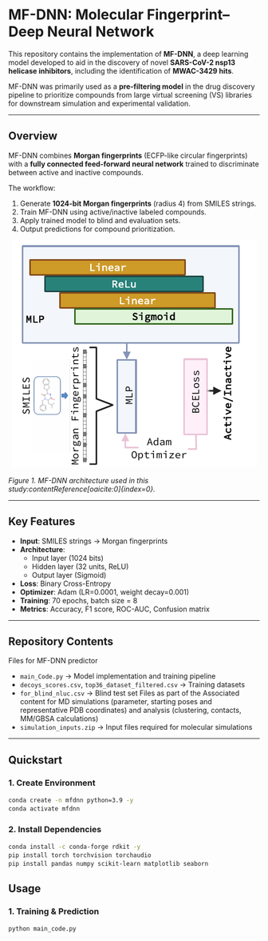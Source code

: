 # MF-DNN: Molecular Fingerprint–Deep Neural Network

This repository contains the implementation of **MF-DNN**, a deep learning model developed to aid in the discovery of novel **SARS-CoV-2 nsp13 helicase inhibitors**, including the identification of **MWAC-3429 hits**.  

MF-DNN was primarily used as a **pre-filtering model** in the drug discovery pipeline to prioritize compounds from large virtual screening (VS) libraries for downstream simulation and experimental validation.

---

## Overview

MF-DNN combines **Morgan fingerprints** (ECFP-like circular fingerprints) with a **fully connected feed-forward neural network** trained to discriminate between active and inactive compounds.  

The workflow:

1. Generate **1024-bit Morgan fingerprints** (radius 4) from SMILES strings.  
2. Train MF-DNN using active/inactive labeled compounds.  
3. Apply trained model to blind and evaluation sets.  
4. Output predictions for compound prioritization.  

<p align="center">
  <img src="./Fig_2.pdf" />
</p>

*Figure 1. MF-DNN architecture used in this study:contentReference[oaicite:0]{index=0}.*

---

## Key Features

- **Input**: SMILES strings → Morgan fingerprints  
- **Architecture**:  
  - Input layer (1024 bits)  
  - Hidden layer (32 units, ReLU)  
  - Output layer (Sigmoid)  
- **Loss**: Binary Cross-Entropy  
- **Optimizer**: Adam (LR=0.0001, weight decay=0.001)  
- **Training**: 70 epochs, batch size = 8  
- **Metrics**: Accuracy, F1 score, ROC-AUC, Confusion matrix  

---

## Repository Contents

Files for MF-DNN predictor
- `main_Code.py` → Model implementation and training pipeline  
- `decoys_scores.csv`, `top36_dataset_filtered.csv` → Training datasets  
- `for_blind_nluc.csv` → Blind test set
Files as part of the Associated content for MD simulations (parameter, starting poses and representative PDB coordinates) and analysis (clustering, contacts, MM/GBSA calculations)
- `simulation_inputs.zip` → Input files required for molecular simulations  

---

## Quickstart

### 1. Create Environment

```bash
conda create -n mfdnn python=3.9 -y
conda activate mfdnn
```
### 2. Install Dependencies
```bash
conda install -c conda-forge rdkit -y
pip install torch torchvision torchaudio
pip install pandas numpy scikit-learn matplotlib seaborn

```
## Usage

### 1. Training & Prediction

```bash
python main_code.py
